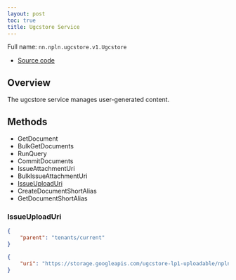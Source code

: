 ```yaml
---
layout: post
toc: true
title: Ugcstore Service
---
```


Full name: `nn.npln.ugcstore.v1.Ugcstore`

* [Source code](https://github.com/kinnay/NPLN-Protocols/blob/master/latest/proto/ugcstore/v1/ugcstore.proto)

## Overview
The ugcstore service manages user-generated content.

## Methods
* GetDocument
* BulkGetDocuments
* RunQuery
* CommitDocuments
* IssueAttachmentUri
* BulkIssueAttachmentUri
* [IssueUploadUri](#issueuploaduri)
* CreateDocumentShortAlias
* GetDocumentShortAlias

### IssueUploadUri
```json
{
    "parent": "tenants/current"
}
```

```json
{
    "uri": "https://storage.googleapis.com/ugcstore-lp1-uploadable/npln_ugcstore_lp1/qjcz2ceiccdbaobbdpom?Expires=1671315093&GoogleAccessId=administrator%40nsd-npln-live.iam.gserviceaccount.com&Signature=EtSeyshh7MKW6rpk1DfLPwiDzGAVzbsqym316321Biz95lHk7vn8vfc4ZzU%2Fj7uRWshWuZRd6Hdu2w7PGrbL9TUNGzauz7oNgkyyo4lJMIUhV4%2BDkl3zvYQLOjt2BB5BHAdoN8r4XEQWUtcwtTYBMse6J6IMdJXb8T85ajrahL47y1PlzVijf9KEY5WE4H%2Bi04%2BmfPkIugEhsk81puJbUbzc0g2Dvio1cLFSCvlrAYRasFGATZXT1B5Oc%2B0Jq5Sq3VkVEIH8v8zwSK8pqBcyfAnNjisjJLtFIAXjMwa0QxsTxRxI%2B7hhnc8f%2BnTBwpOJuuqmNMm%2FPHDYVAWsFEfhvg%3D%3D"
}
```
